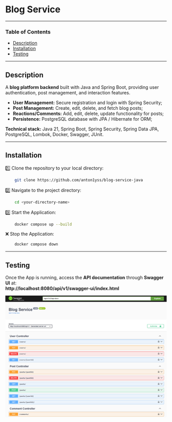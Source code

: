 #  Blog Service

---

### Table of Contents

-  [Description](#description)
-  [Installation](#installation)
-  [Testing](#testing)

---

## Description
A **blog platform backend** built with Java and Spring Boot, providing user authentication, post
management, and interaction features.

- **User Management:** Secure registration and login with Spring Security;
- **Post Management:** Create, edit, delete, and fetch blog posts;
- **Reactions/Comments:** Add, edit, delete, update functionality for posts;
- **Persistence:** PostgreSQL database with JPA / Hibernate for ORM;

**Technical stack:** Java 21, Spring Boot, Spring Security, Spring Data JPA, PostgreSQL, Lombok, Docker,
Swagger, JUnit.

---

## Installation
1️⃣ Clone the repository to your local directory:
```bash
    git clone https://github.com/anton1yss/blog-service-java
```

2️⃣ Navigate to the project directory:
```bash
    cd <your-directory-name>
```

3️⃣ Start the Application:
```bash
    docker compose up --build
```
❌ Stop the Application:
```bash
    docker compose down 
```

---

## Testing

Once the App is running, access the **API documentation** through **Swagger UI** at:  
**http://localhost:8080/api/v1/swagger-ui/index.html**

![swagger-ui.png](images/swagger-ui.png)


